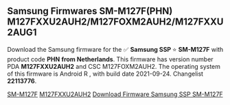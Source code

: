 <h2>Samsung Firmwares SM-M127F(PHN) M127FXXU2AUH2/M127FOXM2AUH2/M127FXXU2AUG1</h2>
Download the Samsung firmware for the ✅ <strong>Samsung SSP </strong> ⭐ <strong>SM-M127F</strong> with product code <strong>PHN</strong> <strong> from Netherlands</strong>. This firmware has version number PDA <strong>M127FXXU2AUH2</strong> and CSC M127FOXM2AUH2. The operating system of this firmware is Android R , with build date 2021-09-24. Changelist <strong>22113776</strong>.


[SM-M127F](https://samfirm.shop/samsung/model/SM-M127F)
[M127FXXU2AUH2](https://samfirm.shop/samsung/pda/M127FXXU2AUH2)
[Download Firmware Samsung SSP SM-M127F](https://samfirm.shop/samsung/firmware/459633)
